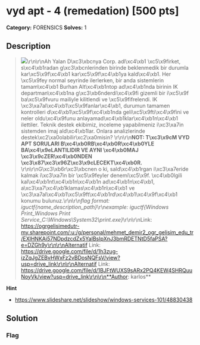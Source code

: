 # vyd apt - 4 (remedation) [500 pts]

**Category:** FORENSICS
**Solves:** 1

## Description
>![](https://igusiber.com.tr/files/de0a129fa3b97622ed3dd9bc59bbe0ec/1cde8b65-d9cd-43a1-8c55-6348443b003f.jpg)\r\n\r\nAh Yalan D\xc3\xbcnya Corp. adl\xc4\xb1 \xc5\x9firket, s\xc4\xb1radan g\xc3\xbcnlerinden birinde beklenmedik bir durumla kar\xc5\x9f\xc4\xb1 kar\xc5\x9f\xc4\xb1ya kald\xc4\xb1. Her \xc5\x9fey normal seyrinde ilerlerken, bir anda sistemlerin tamam\xc4\xb1 Burhan Alt\xc4\xb1ntop ad\xc4\xb1nda birinin IK departman\xc4\xb1na g\xc3\xb6nderdi\xc4\x9fi gizemli bir i\xc5\x9f ba\xc5\x9fvuru mailiyle kilitlendi ve \xc5\x9fifrelendi. IK \xc3\xa7al\xc4\xb1\xc5\x9fanlar\xc4\xb1, durumun tamamen kontrolleri d\xc4\xb1\xc5\x9f\xc4\xb1nda geli\xc5\x9fti\xc4\x9fini ve neler oldu\xc4\x9funu anlayamad\xc4\xb1klar\xc4\xb1n\xc4\xb1 ilettiler. Teknik destek ekibimiz, inceleme yapabilmeniz i\xc3\xa7in sistemden imaj ald\xc4\xb1lar.  Onlara analizlerinde destek\xc2\xa0olabilir\xc2\xa0misin? \r\n\r\n**NOT: T\xc3\x9cM VYD APT SORULARI B\xc4\xb0RB\xc4\xb0R\xc4\xb0YLE BA\xc4\x9eLANTILIDIR VE AYNI \xc4\xb0MAJ \xc3\x9cZER\xc4\xb0NDEN \xc3\x87\xc3\x96Z\xc3\x9cLECEKT\xc4\xb0R.** \r\n\r\nG\xc3\xb6r\xc3\xbcnen o ki, sald\xc4\xb1rgan i\xc3\xa7eride kalmak i\xc3\xa7in bir \xc5\x9feyler denemi\xc5\x9f. \xc4\xb0lgili kal\xc4\xb1nt\xc4\xb1n\xc4\xb1n ad\xc4\xb1n\xc4\xb1, a\xc3\xa7\xc4\xb1klamas\xc4\xb1n\xc4\xb1 ve \xc3\xa7al\xc4\xb1\xc5\x9ft\xc4\xb1rd\xc4\xb1\xc4\x9f\xc4\xb1 konumu bulunuz.\r\n\r\n*flag format: iguctf{name_description_path}*\r\n*example: iguctf{Windows Print_Windows Print Service_C:\\Windows\\System32\\print.exe}*\r\n\r\nLink: https://ogrgelisimedutr-my.sharepoint.com/:u:/g/personal/mehmet_demir2_ogr_gelisim_edu_tr/EXlHNKAi57NDpdzcdZx5YaIBsIpXnJ3bmRDETNtD5faPSA?e=DZGh9y\r\n\r\nAlternatif Link: https://drive.google.com/file/d/1h3zug-izZqJgZEBvHWxFz2vBDosNQFsV/view?usp=drive_link\r\n\r\nAlternatif Link: https://drive.google.com/file/d/1BJFtWUXS9sARx2PQ4KEW4SHRQuuNoyVk/view?usp=drive_link\r\n\r\n**Author: karlos**

**Hint**
* https://www.slideshare.net/slideshow/windows-services-101/48830438

## Solution

### Flag

